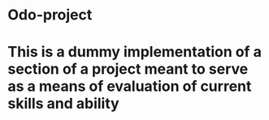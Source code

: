 # Odo-project
# This is a dummy implementation of a section of a project meant to serve as a means of evaluation of current skills and ability